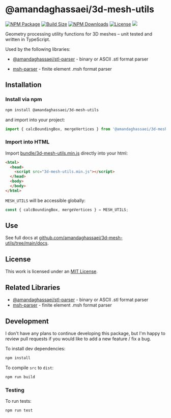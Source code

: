 # @amandaghassaei/3d-mesh-utils
[![NPM Package](https://img.shields.io/npm/v/@amandaghassaei/3d-mesh-utils)](https://www.npmjs.com/package/@amandaghassaei/3d-mesh-utils)
[![Build Size](https://img.shields.io/bundlephobia/min/@amandaghassaei/3d-mesh-utils)](https://bundlephobia.com/result?p=@amandaghassaei/3d-mesh-utils)
[![NPM Downloads](https://img.shields.io/npm/dw/@amandaghassaei/3d-mesh-utils)](https://www.npmtrends.com/@amandaghassaei/3d-mesh-utils)
[![License](https://img.shields.io/npm/l/@amandaghassaei/3d-mesh-utils)](https://github.com/amandaghassaei/3d-mesh-utils/blob/main/LICENSE.txt)
![](https://img.shields.io/badge/Coverage-89%25-83A603.svg?prefix=$coverage$)

Geometry processing utility functions for 3D meshes – unit tested and written in TypeScript.

Used by the following libraries:
- [@amandaghassaei/stl-parser](https://www.npmjs.com/package/@amandaghassaei/stl-parser) - binary or ASCII .stl format parser
<!-- - [@amandaghassaei/obj-parser](https://www.npmjs.com/package/@amandaghassaei/obj-parser) - binary or ASCII .obj format parser -->
- [msh-parser](https://www.npmjs.com/package/msh-parser) - finite element .msh format parser


## Installation

### Install via npm

```sh
npm install @amandaghassaei/3d-mesh-utils
```

and import into your project:

```js
import { calcBoundingBox, mergeVertices } from '@amandaghassaei/3d-mesh-utils';
```

### Import into HTML

Import [bundle/3d-mesh-utils.min.js](https://github.com/amandaghassaei/3d-mesh-utils/blob/main/bundle/3d-mesh-utils.min.js) directly into your html:

```html
<html>
  <head>
    <script src="3d-mesh-utils.min.js"></script>
  </head>
  <body>
  </body>
</html>
```

`MESH_UTILS` will be accessible globally:

```js
const { calcBoundingBox, mergeVertices } = MESH_UTILS;
```


## Use

See full docs at [github.com/amandaghassaei/3d-mesh-utils/tree/main/docs](https://github.com/amandaghassaei/3d-mesh-utils/tree/main/docs).


## License

This work is licensed under an [MIT License](https://github.com/amandaghassaei/3d-mesh-utils/blob/main/LICENSE.txt).


## Related Libraries

- [@amandaghassaei/stl-parser](https://www.npmjs.com/package/@amandaghassaei/stl-parser) - binary or ASCII .stl format parser
- [msh-parser](https://www.npmjs.com/package/msh-parser) - finite element .msh format parser


## Development

I don't have any plans to continue developing this package, but I'm happy to review pull requests if you would like to add a new feature / fix a bug.

To install dev dependencies:

```sh
npm install
```

To compile `src` to `dist`:

```sh
npm run build
```

### Testing

To run tests:

```sh
npm run test
```
